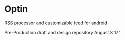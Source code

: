 # Optin
RSS processor and customizable feed for android

Pre-Production draft and design repository August 8 17"
